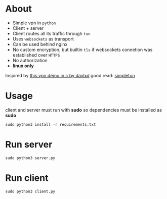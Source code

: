 About
==========

- Simple vpn in `python`
- Client + server
- Client routes all its traffic through `tun`
- Uses `websockets` as transport
- Can be used behind nginx
- No custom encryption, but builtin `tls` if websockets connetion was established over `HTTPS`
- No authorization
- **linux only**

Inspired by [this vpn demo in c by davlxd](https://github.com/davlxd/simple-vpn-demo)
good read: [simpletun](http://backreference.org/2010/03/26/tuntap-interface-tutorial/)

Usage
=====================

client and server must run with **sudo** so dependencies must be installed as **sudo**
```
sudo python3 install -r requirements.txt
````

Run server
==========

```
sudo python3 server.py
```

Run client
==========

```
sudo python3 client.py
```

